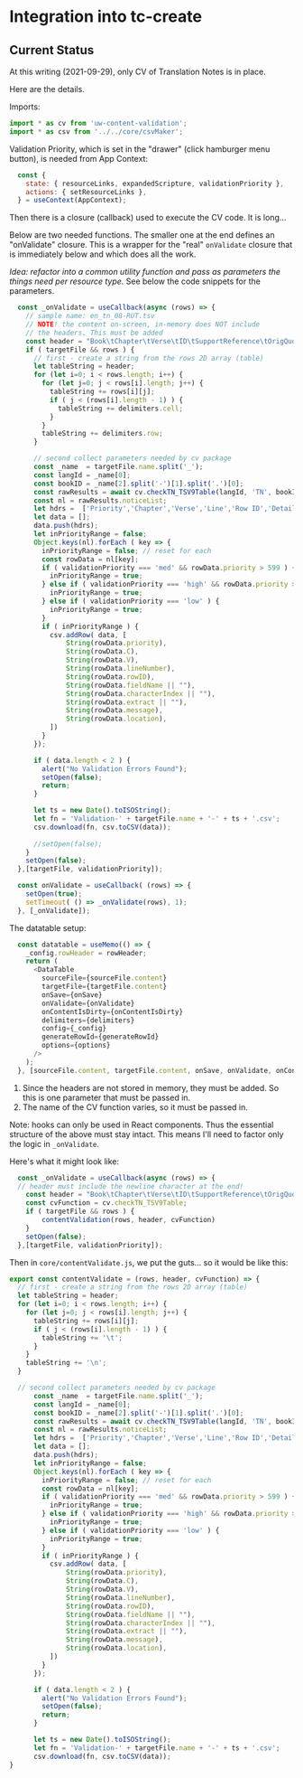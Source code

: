 # Integration into tc-create

## Current Status

At this writing (2021-09-29), only CV of Translation Notes is in place.

Here are the details.

Imports:
```js
import * as cv from 'uw-content-validation';
import * as csv from '../../core/csvMaker';
```

Validation Priority, which is set in the "drawer" (click hamburger menu button), is needed from App Context:
```js
  const {
    state: { resourceLinks, expandedScripture, validationPriority },
    actions: { setResourceLinks },
  } = useContext(AppContext);
```

Then there is a closure (callback) used to execute the CV code. It is long...

Below are two needed functions. The smaller one at the end defines an "onValidate" closure. This is a wrapper for the "real" `onValidate` closure that is immediately below and which does all the work. 

*Idea: refactor into a common utility function and pass as parameters the things need per resource type.* See below the code snippets for the parameters.

```js
  const _onValidate = useCallback(async (rows) => {
    // sample name: en_tn_08-RUT.tsv
    // NOTE! the content on-screen, in-memory does NOT include
    // the headers. This must be added
    const header = "Book\tChapter\tVerse\tID\tSupportReference\tOrigQuote\tOccurrence\tGLQuote\tOccurrenceNote\n";
    if ( targetFile && rows ) {
      // first - create a string from the rows 2D array (table)
      let tableString = header;
      for (let i=0; i < rows.length; i++) {
        for (let j=0; j < rows[i].length; j++) {
          tableString += rows[i][j];
          if ( j < (rows[i].length - 1) ) {
            tableString += delimiters.cell;
          }
        }
        tableString += delimiters.row;
      }

      // second collect parameters needed by cv package
      const _name  = targetFile.name.split('_');
      const langId = _name[0];
      const bookID = _name[2].split('-')[1].split('.')[0];
      const rawResults = await cv.checkTN_TSV9Table(langId, 'TN', bookID, 'dummy', tableString, '', {suppressNoticeDisablingFlag: false});
      const nl = rawResults.noticeList;
      let hdrs =  ['Priority','Chapter','Verse','Line','Row ID','Details','Char Pos','Excerpt','Message','Location'];
      let data = [];
      data.push(hdrs);
      let inPriorityRange = false;
      Object.keys(nl).forEach ( key => {
        inPriorityRange = false; // reset for each
        const rowData = nl[key];
        if ( validationPriority === 'med' && rowData.priority > 599 ) {
          inPriorityRange = true;
        } else if ( validationPriority === 'high' && rowData.priority > 799 ) {
          inPriorityRange = true;
        } else if ( validationPriority === 'low' ) {
          inPriorityRange = true;
        }
        if ( inPriorityRange ) {
          csv.addRow( data, [
              String(rowData.priority),
              String(rowData.C),
              String(rowData.V),
              String(rowData.lineNumber),
              String(rowData.rowID),
              String(rowData.fieldName || ""),
              String(rowData.characterIndex || ""),
              String(rowData.extract || ""),
              String(rowData.message),
              String(rowData.location),
          ])
        }
      });

      if ( data.length < 2 ) {
        alert("No Validation Errors Found");
        setOpen(false);
        return;
      }

      let ts = new Date().toISOString();
      let fn = 'Validation-' + targetFile.name + '-' + ts + '.csv';
      csv.download(fn, csv.toCSV(data));
  
      //setOpen(false);
    }
    setOpen(false);
  },[targetFile, validationPriority]);

  const onValidate = useCallback( (rows) => {
    setOpen(true);
    setTimeout( () => _onValidate(rows), 1);
  }, [_onValidate]);

```

The datatable setup:
```js
  const datatable = useMemo(() => {
    _config.rowHeader = rowHeader;
    return (
      <DataTable
        sourceFile={sourceFile.content}
        targetFile={targetFile.content}
        onSave={onSave}
        onValidate={onValidate}
        onContentIsDirty={onContentIsDirty}
        delimiters={delimiters}
        config={_config}
        generateRowId={generateRowId}
        options={options}
      />
    );
  }, [sourceFile.content, targetFile.content, onSave, onValidate, onContentIsDirty, generateRowId, options, rowHeader]);
```

1. Since the headers are not stored in memory, they must be added. So this is one parameter that must be passed in.
2. The name of the CV function varies, so it must be passed in.

Note: hooks can only be used in React components. Thus the essential structure of the above must stay intact. This means I'll need to factor only the logic in `_onValidate`.

Here's what it might look like:
```js
  const _onValidate = useCallback(async (rows) => {
  // header must include the newline character at the end!
    const header = "Book\tChapter\tVerse\tID\tSupportReference\tOrigQuote\tOccurrence\tGLQuote\tOccurrenceNote\n";
	const cvFunction = cv.checkTN_TSV9Table;
    if ( targetFile && rows ) {
		contentValidation(rows, header, cvFunction)
    }
    setOpen(false);
  },[targetFile, validationPriority]);
```

Then in `core/contentValidate.js`, we put the guts... so it would be like this:
```js
export const contentValidate = (rows, header, cvFunction) => {
  // first - create a string from the rows 2D array (table)
  let tableString = header;
  for (let i=0; i < rows.length; i++) {
	for (let j=0; j < rows[i].length; j++) {
	  tableString += rows[i][j];
	  if ( j < (rows[i].length - 1) ) {
		tableString += '\t';
	  }
	}
	tableString += '\n';
  }

  // second collect parameters needed by cv package
      const _name  = targetFile.name.split('_');
      const langId = _name[0];
      const bookID = _name[2].split('-')[1].split('.')[0];
      const rawResults = await cv.checkTN_TSV9Table(langId, 'TN', bookID, 'dummy', tableString, '', {suppressNoticeDisablingFlag: false});
      const nl = rawResults.noticeList;
      let hdrs =  ['Priority','Chapter','Verse','Line','Row ID','Details','Char Pos','Excerpt','Message','Location'];
      let data = [];
      data.push(hdrs);
      let inPriorityRange = false;
      Object.keys(nl).forEach ( key => {
        inPriorityRange = false; // reset for each
        const rowData = nl[key];
        if ( validationPriority === 'med' && rowData.priority > 599 ) {
          inPriorityRange = true;
        } else if ( validationPriority === 'high' && rowData.priority > 799 ) {
          inPriorityRange = true;
        } else if ( validationPriority === 'low' ) {
          inPriorityRange = true;
        }
        if ( inPriorityRange ) {
          csv.addRow( data, [
              String(rowData.priority),
              String(rowData.C),
              String(rowData.V),
              String(rowData.lineNumber),
              String(rowData.rowID),
              String(rowData.fieldName || ""),
              String(rowData.characterIndex || ""),
              String(rowData.extract || ""),
              String(rowData.message),
              String(rowData.location),
          ])
        }
      });

      if ( data.length < 2 ) {
        alert("No Validation Errors Found");
        setOpen(false);
        return;
      }

      let ts = new Date().toISOString();
      let fn = 'Validation-' + targetFile.name + '-' + ts + '.csv';
      csv.download(fn, csv.toCSV(data));
}

```